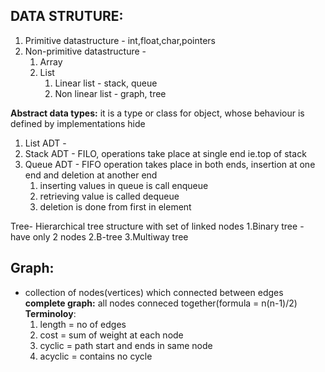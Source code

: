 ## DATA STRUTURE:
1. Primitive datastructure - int,float,char,pointers
2. Non-primitive datastructure - 
	1. Array
	2. List
		1. Linear list - stack, queue
		2. Non linear list - graph, tree


**Abstract data types:** it is a type or class for object, whose behaviour is defined by implementations hide
1. List ADT -  
2. Stack ADT - FILO, operations take place at single end ie.top of stack 
3. Queue ADT - FIFO operation takes place in both ends, insertion at one end and deletion at another end
	1. inserting values in queue is call enqueue
	2. retrieving value is called dequeue
	3. deletion is done from first in element


Tree- 	Hierarchical tree structure with set of linked nodes
	1.Binary tree - have only 2 nodes
	2.B-tree
	3.Multiway tree

## Graph:
- collection of nodes(vertices) which connected between edges  
**complete graph:** all nodes conneced together(formula = n(n-1)/2)  
**Terminoloy**:
	1. length = no of edges
	2. cost =  sum of weight at each node
	3. cyclic = path start and ends in same node
	4. acyclic = contains no cycle

